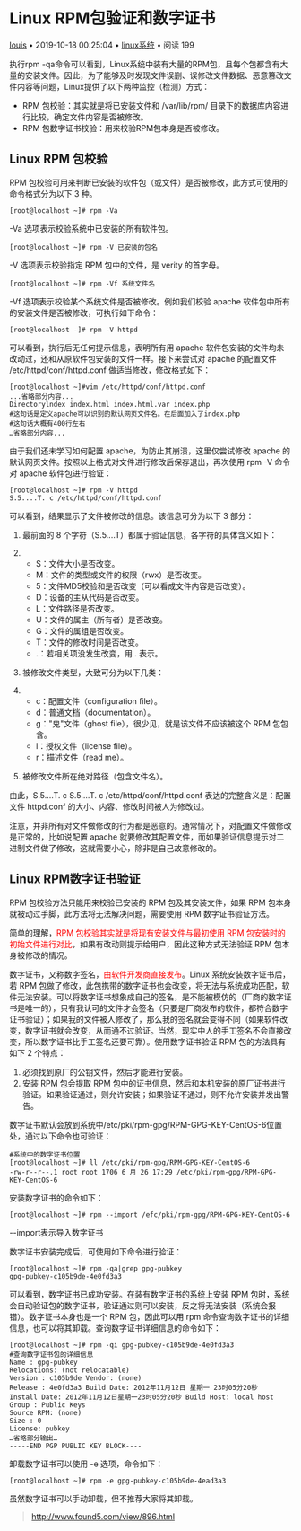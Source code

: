 # Linux RPM包验证和数字证书

[louis](http://www.found5.com/user/index.html?id=2) • 2019-10-18 00:25:04 • [linux系统](http://www.found5.com/linux.html) • 阅读 199

执行rpm -qa命令可以看到，Linux系统中装有大量的RPM包，且每个包都含有大量的安装文件。因此，为了能够及时发现文件误删、误修改文件数据、恶意篡改文件内容等问题，Linux提供了以下两种监控（检测）方式：

- RPM 包校验：其实就是将已安装文件和 /var/lib/rpm/ 目录下的数据库内容进行比较，确定文件内容是否被修改。
- RPM 包数字证书校验：用来校验RPM包本身是否被修改。

## Linux RPM 包校验

RPM 包校验可用来判断已安装的软件包（或文件）是否被修改，此方式可使用的命令格式分为以下 3 种。

```
[root@localhost ~]# rpm -Va
```

-Va 选项表示校验系统中已安装的所有软件包。

```
[root@localhost ~]# rpm -V 已安装的包名
```

-V 选项表示校验指定 RPM 包中的文件，是 verity 的首字母。

```
[root@localhost ~]# rpm -Vf 系统文件名
```

-Vf 选项表示校验某个系统文件是否被修改。例如我们校验 apache 软件包中所有的安装文件是否被修改，可执行如下命令：

```
[root@localhost -]# rpm -V httpd
```

可以看到，执行后无任何提示信息，表明所有用 apache 软件包安装的文件均未改动过，还和从原软件包安装的文件一样。接下来尝试对 apache 的配置文件 /etc/httpd/conf/httpd.conf 做适当修改，修改格式如下：

```
[root@localhost ~]#vim /etc/httpd/conf/httpd.conf
...省略部分内容...
Directorylndex index.html index.html.var index.php
#这句话是定义apache可以识别的默认网页文件名。在后面加入了index.php
#这句话大概有400行左右
…省略部分内容...
```

由于我们还未学习如何配置 apache，为防止其崩溃，这里仅尝试修改 apache 的默认网页文件。按照以上格式对文件进行修改后保存退出，再次使用 rpm -V 命令对 apache 软件包进行验证：

```
[root@localhost ~]# rpm -V httpd
S.5....T. c /etc/httpd/conf/httpd.conf
```

可以看到，结果显示了文件被修改的信息。该信息可分为以下 3 部分：

1. 最前面的 8 个字符（S.5....T）都属于验证信息，各字符的具体含义如下：

2. - S：文件大小是否改变。
   - M：文件的类型或文件的权限（rwx）是否改变。
   - 5：文件MD5校验和是否改变（可以看成文件内容是否改变）。
   - D：设备的主从代码是否改变。
   - L：文件路径是否改变。
   - U：文件的属主（所有者）是否改变。
   - G：文件的属组是否改变。
   - T：文件的修改时间是否改变。
   - .：若相关项没发生改变，用 . 表示。

3. 被修改文件类型，大致可分为以下几类：

4. - c：配置文件（configuration file）。
   - d：普通文档（documentation）。
   - g："鬼"文件（ghost file），很少见，就是该文件不应该被这个 RPM 包包含。
   - l：授权文件（license file）。
   - r：描述文件（read me）。

5. 被修改文件所在绝对路径（包含文件名）。

由此，S.5....T. c S.5....T. c /etc/httpd/conf/httpd.conf 表达的完整含义是：配置文件 httpd.conf 的大小、内容、修改时间被人为修改过。

注意，并非所有对文件做修改的行为都是恶意的。通常情况下，对配置文件做修改是正常的，比如说配置 apache 就要修改其配置文件，而如果验证信息提示对二进制文件做了修改，这就需要小心，除非是自己故意修改的。

## Linux RPM数字证书验证

RPM 包校验方法只能用来校验已安装的 RPM 包及其安装文件，如果 RPM 包本身就被动过手脚，此方法将无法解决问题，需要使用 RPM 数字证书验证方法。

简单的理解，<span style="color:red">RPM 包校验其实就是将现有安装文件与最初使用 RPM 包安装时的初始文件进行对比</span>，如果有改动则提示给用户，因此这种方式无法验证 RPM 包本身被修改的情况。

数字证书，又称数字签名，<span style="color:red">由软件开发商直接发布</span>。Linux 系统安装数字证书后，若 RPM 包做了修改，此包携带的数字证书也会改变，将无法与系统成功匹配，软件无法安装。可以将数字证书想象成自己的签名，是不能被模仿的（厂商的数字证书是唯一的），只有我认可的文件才会签名（只要是厂商发布的软件，都符合数字证书验证）；如果我的文件被人修改了，那么我的签名就会变得不同（如果软件改变，数字证书就会改变，从而通不过验证。当然，现实中人的手工签名不会直接改变，所以数字证书比手工签名还要可靠）。使用数字证书验证 RPM 包的方法具有如下 2 个特点：

1. 必须找到原厂的公钥文件，然后才能进行安装。
2. 安装 RPM 包会提取 RPM 包中的证书信息，然后和本机安装的原厂证书进行验证。如果验证通过，则允许安装；如果验证不通过，则不允许安装并发出警告。

数字证书默认会放到系统中/etc/pki/rpm-gpg/RPM-GPG-KEY-CentOS-6位置处，通过以下命令也可验证：

```
#系统中的数字证书位置
[root@localhost ~]# ll /etc/pki/rpm-gpg/RPM-GPG-KEY-CentOS-6
-rw-r--r--.1 root root 1706 6 月 26 17:29 /etc/pki/rpm-gpg/RPM-GPG-KEY-CentOS-6
```

安装数字证书的命令如下：

```
[root@localhost ~]# rpm --import /efc/pki/rpm-gpg/RPM-GPG-KEY-CentOS-6
```

--import表示导入数字证书

数字证书安装完成后，可使用如下命令进行验证：

```
[root@localhost ~]# rpm -qa|grep gpg-pubkey
gpg-pubkey-c105b9de-4e0fd3a3
```

可以看到，数字证书已成功安装。在装有数字证书的系统上安装 RPM 包时，系统会自动验证包的数字证书，验证通过则可以安装，反之将无法安装（系统会报错）。数字证书本身也是一个 RPM 包，因此可以用 rpm 命令查询数字证书的详细信息，也可以将其卸载。查询数字证书详细信息的命令如下：

```
[root@localhost ~]# rpm -qi gpg-pubkey-c105b9de-4e0fd3a3
#查询数字证书包的详细信息
Name : gpg-pubkey
Relocations: (not relocatable)
Version : c105b9de Vendor: (none)
Release : 4e0fd3a3 Build Date: 2012年11月12日 星期一 23时05分20秒
Install Date: 2012年11月12日星期一23时05分20秒 Build Host: local host
Group : Public Keys
Source RPM: (none)
Size : 0
License: pubkey
…省略部分输出…
-----END PGP PUBLIC KEY BLOCK----
```

卸载数字证书可以使用 -e 选项，命令如下：

```
[root@localhost ~]# rpm -e gpg-pubkey-c105b9de-4ead3a3
```

虽然数字证书可以手动卸载，但不推荐大家将其卸载。

> http://www.found5.com/view/896.html